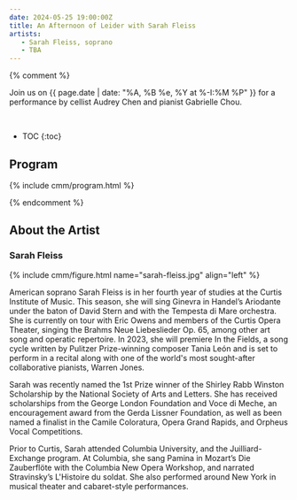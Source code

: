 ```yaml
---
date: 2024-05-25 19:00:00Z
title: An Afternoon of Leider with Sarah Fleiss
artists:
   - Sarah Fleiss, soprano
   - TBA
---
```


{% comment %}

Join us on {{ page.date | date: "%A, %B %e, %Y at %-I:%M %P" }} for a performance by
cellist Audrey Chen and pianist Gabrielle Chou.

<br>

* TOC
{:toc}

## Program

{% include cmm/program.html %}

{% endcomment %}

## About the Artist

### Sarah Fleiss

{% include cmm/figure.html name="sarah-fleiss.jpg" align="left" %}

American soprano Sarah Fleiss is in her fourth year of studies at the Curtis Institute of
Music. This season, she will sing Ginevra in Handel’s Ariodante under the baton of David
Stern and with the Tempesta di Mare orchestra. She is currently on tour with Eric Owens and
members of the Curtis Opera Theater, singing the Brahms Neue Liebeslieder Op. 65, among
other art song and operatic repertoire. In 2023, she will premiere In the Fields, a song
cycle written by Pulitzer Prize-winning composer Tania León and is set to perform in a
recital along with one of the world's most sought-after collaborative pianists, Warren
Jones.

Sarah was recently named the 1st Prize winner of the Shirley Rabb Winston Scholarship by the
National Society of Arts and Letters. She has received scholarships from the George London
Foundation and Voce di Meche, an encouragement award from the Gerda Lissner Foundation, as
well as been named a finalist in the Camile Coloratura, Opera Grand Rapids, and Orpheus
Vocal Competitions.

Prior to Curtis, Sarah attended Columbia University, and the Juilliard- Exchange program. At
Columbia, she sang Pamina in Mozart’s Die Zauberflöte with the Columbia New Opera Workshop,
and narrated Stravinsky’s L'Histoire du soldat. She also performed around New York in
musical theater and cabaret-style performances.
